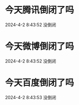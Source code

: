 # 今天腾讯倒闭了吗

2024-4-2 8:43:52 没倒闭

# 今天微博倒闭了吗

2024-4-2 8:43:52 没倒闭

# 今天百度倒闭了吗

2024-4-2 8:43:53 没倒闭

